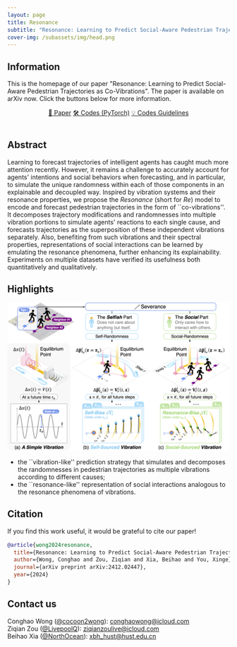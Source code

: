 ```yaml
---
layout: page
title: Resonance
subtitle: "Resonance: Learning to Predict Social-Aware Pedestrian Trajectories as Co-Vibrations"
cover-img: /subassets/img/head.png
---
```

<!--
 * @Author: Ziqian Zou
 * @Date: 2024-05-31 15:53:21
 * @LastEditors: Conghao Wong
 * @LastEditTime: 2025-03-12 11:17:37
 * @Description: file content
 * @Github: https://github.com/LivepoolQ
 * Copyright 2024 Ziqian Zou, All Rights Reserved.
-->

## Information

This is the homepage of our paper "Resonance: Learning to Predict Social-Aware Pedestrian Trajectories as Co-Vibrations".
The paper is available on arXiv now.
Click the buttons below for more information.

<div style="text-align: center;">
    <a class="btn btn-colorful btn-lg" href="https://arxiv.org/abs/2412.02447">📖 Paper</a>
    <!-- <a class="btn btn-colorful btn-lg" href="https://github.com/cocoon2wong/SocialCirclePlus">📖 Supplemental Materials (TBA)</a>
    <br><br> -->
    <a class="btn btn-colorful btn-lg" href="https://github.com/cocoon2wong/Re">🛠️ Codes (PyTorch)</a>
    <a class="btn btn-colorful btn-lg" href="./guidelines">💡 Codes Guidelines</a>
    <br><br>
</div>

## Abstract

Learning to forecast trajectories of intelligent agents has caught much more attention recently.
However, it remains a challenge to accurately account for agents' intentions and social behaviors when forecasting, and in particular, to simulate the unique randomness within each of those components in an explainable and decoupled way.
Inspired by vibration systems and their resonance properties, we propose the *Resonance* (short for *Re*) model to encode and forecast pedestrian trajectories in the form of ``co-vibrations''.
It decomposes trajectory modifications and randomnesses into multiple vibration portions to simulate agents' reactions to each single cause, and forecasts trajectories as the superposition of these independent vibrations separately.
Also, benefiting from such vibrations and their spectral properties, representations of social interactions can be learned by emulating the resonance phenomena, further enhancing its explainability.
Experiments on multiple datasets have verified its usefulness both quantitatively and qualitatively.

## Highlights

![Motivation of the Resonance Model](./subassets/img/fig_method.png)

- the ``vibration-like'' prediction strategy that simulates and decomposes the randomnesses in pedestrian trajectories as multiple vibrations according to different causes;
- the ``resonance-like'' representation of social interactions analogous to the resonance phenomena of vibrations.

## Citation

If you find this work useful, it would be grateful to cite our paper!

```bib
@article{wong2024resonance,
  title={Resonance: Learning to Predict Social-Aware Pedestrian Trajectories as Co-Vibrations},
  author={Wong, Conghao and Zou, Ziqian and Xia, Beihao and You, Xinge},
  journal={arXiv preprint arXiv:2412.02447},
  year={2024}
}
```

## Contact us

Conghao Wong ([@cocoon2wong](https://github.com/cocoon2wong)): conghaowong@icloud.com  
Ziqian Zou ([@LivepoolQ](https://github.com/LivepoolQ)): ziqianzoulive@icloud.com  
Beihao Xia ([@NorthOcean](https://github.com/NorthOcean)): xbh_hust@hust.edu.cn
